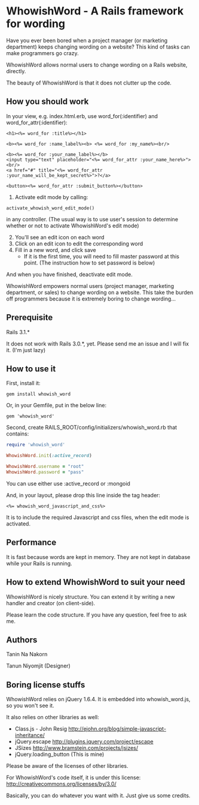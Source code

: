 WhowishWord - A Rails framework for wording
====================

Have you ever been bored when a project manager (or marketing department) keeps changing wording on a website?
This kind of tasks can make programmers go crazy.

WhowishWord allows normal users to change wording on a Rails website, directly.

The beauty of WhowishWord is that it does not clutter up the code.


How you should work
-------------------

In your view, e.g. index.html.erb, use word_for(:identifier) and word_for_attr(:identifier):

```erb
<h1><%= word_for :title%></h1>

<b><%= word_for :name_label%><b> <%= word_for :my_name%><br/>

<b><%= word_for :your_name_label%></b> 
<input type="text" placeholder="<%= word_for_attr :your_name_here%>"><br/>
<a href="#" title="<%= word_for_attr :your_name_will_be_kept_secret%>">?</a>

<button><%= word_for_attr :submit_button%></button>
```

1. Activate edit mode by calling:
```
activate_whowish_word_edit_mode() 
```
 in any controller. 
 (The usual way is to use user's session to determine whether or not to activate WhowishWord's edit mode)

2. You'll see an edit icon on each word
3. Click on an edit icon to edit the corresponding word
4. Fill in a new word, and click save
	* If it is the first time, you will need to fill master password at this point. (The instruction how to set password is below)

And when you have finished, deactivate edit mode.

WhowishWord empowers normal users (project manager, marketing department, or sales) to change wording on a website.
This take the burden off programmers because it is extremely boring to change wording...


Prerequisite
-------------------

Rails 3.1.*

It does not work with Rails 3.0.*, yet. Please send me an issue and I will fix it. (I'm just lazy)



How to use it
-------------------

First, install it:
```
gem install whowish_word
```

Or, in your Gemfile, put in the below line:
```
gem 'whowish_word'
```

Second, create RAILS_ROOT/config/initializers/whowish_word.rb that contains:

```ruby
require 'whowish_word'

WhowishWord.init(:active_record)

WhowishWord.username = "root"
WhowishWord.password = "pass"
```

You can use either use :active_record or :mongoid

And, in your layout, please drop this line inside the tag header:

```erb
<%= whowish_word_javascript_and_css%>
```

It is to include the required Javascript and css files, when the edit mode is activated.


Performance
-------------------

It is fast because words are kept in memory. They are not kept in database while your Rails is running.


How to extend WhowishWord to suit your need
-------------------------------------------------

WhowishWord is nicely structure. You can extend it by writing a new handler and creator (on client-side).

Please learn the code structure. If you have any question, feel free to ask me.


Authors
-------------------

Tanin Na Nakorn

Tanun Niyomjit (Designer)


Boring license stuffs
-----------------------

WhowishWord relies on jQuery 1.6.4. It is embedded into whowish_word.js, so you won't see it.

It also relies on other libraries as well:

* Class.js - John Resig http://ejohn.org/blog/simple-javascript-inheritance/
* jQuery.escape http://plugins.jquery.com/project/escape
* JSizes http://www.bramstein.com/projects/jsizes/
* jQuery.loading_button (This is mine)

Please be aware of the licenses of other libraries.

For WhowishWord's code itself, it is under this license: http://creativecommons.org/licenses/by/3.0/

Basically, you can do whatever you want with it. Just give us some credits.